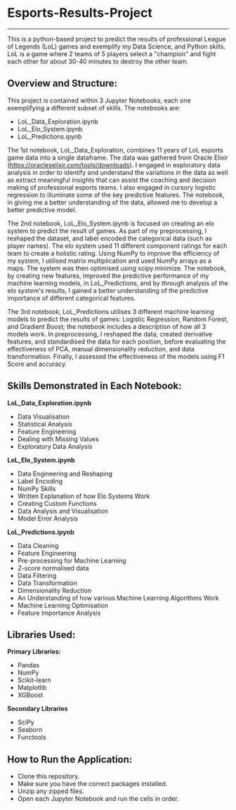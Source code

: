 # Esports-Results-Project
***
This is a python-based project to predict the results of professional League of Legends (LoL) games and exemplify my Data Science, and Python skills.  LoL is a game where 2 teams of 5 players select a "champion" and fight each other for about 30-40 minutes to destroy the other team.
## Overview and Structure:

This project is contained within 3 Jupyter Notebooks, each one exemplifying a different subset of skills.  The notebooks are:
- LoL_Data_Exploration.ipynb
- LoL_Elo_System.ipynb
- LoL_Predictions.ipynb

The 1st notebook, LoL_Data_Exploration, combines 11 years of LoL esports game data into a single dataframe.  The data was gathered from Oracle Elixir (https://oracleselixir.com/tools/downloads).  I engaged in exploratory data analysis in order to identify and understand the variations in the data as well as extract meaningful insights that can assist the coaching and decision making of professional esports teams.  I also engaged in cursory logistic regression to illuminate some of the key predictive features.  The notebook, in giving me a better understanding of the data, allowed me to develop a better predictive model.

The 2nd notebook, LoL_Elo_System.ipynb is focused on creating an elo system to predict the result of games.  As part of my preprocessing, I reshaped the dataset, and label encoded the categorical data (such as player names).  The elo system used 11 different component ratings for each team to create a holistic rating.  Using NumPy to improve the efficiency of my system, I utilised matrix multiplication and used NumPy arrays as a maps.  The system was then optimised using scipy.minimize.  The notebook, by creating new features, improved the predictive performance of my machine learning models, in LoL_Predictions, and by through analysis of the elo system's results, I gained a better understanding of the predictive importance of different categorical features.

The 3rd notebook, LoL_Predictions utilises 3 different machine learning models to predict the results of games: Logistic Regression, Random Forest, and Gradient Boost; the notebook includes a description of how all 3 models work.  In preprocessing, I reshaped the data, created derivative features, and standardised the data for each position, before evaluating the effectiveness of PCA, manual dimensionality reduction, and data transformation.  Finally, I assessed the effectiveness of the models using F1 Score and accuracy.

## Skills Demonstrated in Each Notebook:
**LoL_Data_Exploration.ipynb**
- Data Visualisation
- Statistical Analysis
- Feature Engineering
- Dealing with Missing Values
- Exploratory Data Analysis

**LoL_Elo_System.ipynb**
- Data Engineering and Reshaping
- Label Encoding
- NumPy Skills
- Written Explanation of how Elo Systems Work
- Creating Custom Functions
- Data Analysis and Visualisation
- Model Error Analysis

**LoL_Predictions.ipynb**
- Data Cleaning
- Feature Engineering
- Pre-processing for Machine Learning
- Z-score normalised data
- Data Filtering
- Data Transformation
- Dimensionality Reduction
- An Understanding of how various Machine Learning Algorithms Work
- Machine Learning Optimisation
- Feature Importance Analysis

## Libraries Used:
**Primary Libraries:**
- Pandas
- NumPy
- Scikit-learn
- Matplotlib
- XGBoost

**Secondary Libraries**
- SciPy
- Seaborn
- Functools

## How to Run the Application:
- Clone this repository.
- Make sure you have the correct packages installed.
- Unzip any zipped files.
- Open each Jupyter Notebook and run the cells in order.
